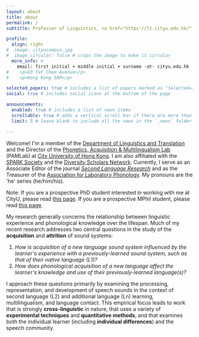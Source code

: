 ```yaml
---
layout: about
title: about
permalink: /
subtitle: Professor of Linguistics, <a href="https://lt.cityu.edu.hk/" target="_blank">City University of Hong Kong</a>

profile:
  align: right
#  image: cityucampus.jpg
#  image_circular: false # crops the image to make it circular
  more_info: >
    email: first initial + middle initial + surname -at- cityu.edu.hk
#    <p>83 Tat Chee Avenue</p>
#    <p>Hong Kong SAR</p>

selected_papers: true # includes a list of papers marked as "selected={true}"
social: true # includes social icons at the bottom of the page

announcements:
  enabled: true # includes a list of news items
  scrollable: true # adds a vertical scroll bar if there are more than 3 news items
  limit: 5 # leave blank to include all the news in the `_news` folder

---
```


Welcome! I'm a member of the <a href="https://lt.cityu.edu.hk/" target="_blank">Department of Linguistics and Translation</a> and the Director of the <a href="https://thepamlab.github.io/" target="_blank">Phonetics, Acquisition &amp; Multilingualism Lab</a> (PAMLab) at <a href="https://www.cityu.edu.hk/" target="_blank">City University of Hong Kong</a>. I am also affiliated with the <a href="https://www.sparksociety.org/" target="_blank">SPARK Society</a> and the <a href="https://ncid.umich.edu/initiatives/diversity-scholars-network/" target="_blank">Diversity Scholars Network</a>. Currently, I serve as an Associate Editor of the journal <a href="https://journals.sagepub.com/home/slr" target="_blank"><em>Second Language Research</em></a> and as the Treasurer of the <a href="https://labphon.org/" target="_blank">Association for Laboratory Phonology</a>. My pronouns are the 'he' series (he/him/his).

Note: If you are a prospective PhD student interested in working with me at CityU, please read <a href="https://thepamlab.github.io/for-students/prospective-phd" target="_blank">this page</a>. If you are a prospective MPhil student, please read <a href="https://thepamlab.github.io/for-students/prospective-mphil" target="_blank">this page</a>.

My research generally concerns the relationship between linguistic experience and phonological knowledge over the lifespan. Much of my recent research addresses two central questions in the study of the <strong>acquisition</strong> and <strong>attrition</strong> of sound systems:
<ol>
 	<li><em>How is acquisition of a new language sound system influenced by the learner's experience with a previously-learned sound system, such as that of their native language (L1)?</em></li>
 	<li><em>How does phonological acquisition of a new language affect the learner's knowledge and use of their previously-learned language(s)?</em></li>
</ol>
I approach these questions primarily by examining the processing, representation, and development of speech sounds in the context of second language (L2) and additional language (Ln) learning, multilingualism, and language contact. This empirical focus leads to work that is strongly <strong>cross-linguistic</strong> in nature, that uses a variety of <strong>experimental techniques</strong> and <strong>quantitative methods</strong>, and that examines both the individual learner (including <strong>individual differences</strong>) and the speech community.
